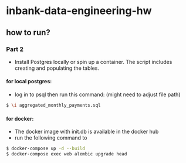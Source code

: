 # inbank-data-engineering-hw

## how to run?

### Part 2
* Install Postgres locally or spin up a container.
  The script includes creating and populating the tables.
 #### for local postgres:
  * log in to psql then run this command:
    (might need to adjust file path)
  ```bash
 $ \i aggregated_monthly_payments.sql
  ```
#### for docker:
* The docker image with init.db is available in the docker hub
* run the following command to 
  

```bash
$ docker-compose up -d --build 
$ docker-compose exec web alembic upgrade head
```

##

